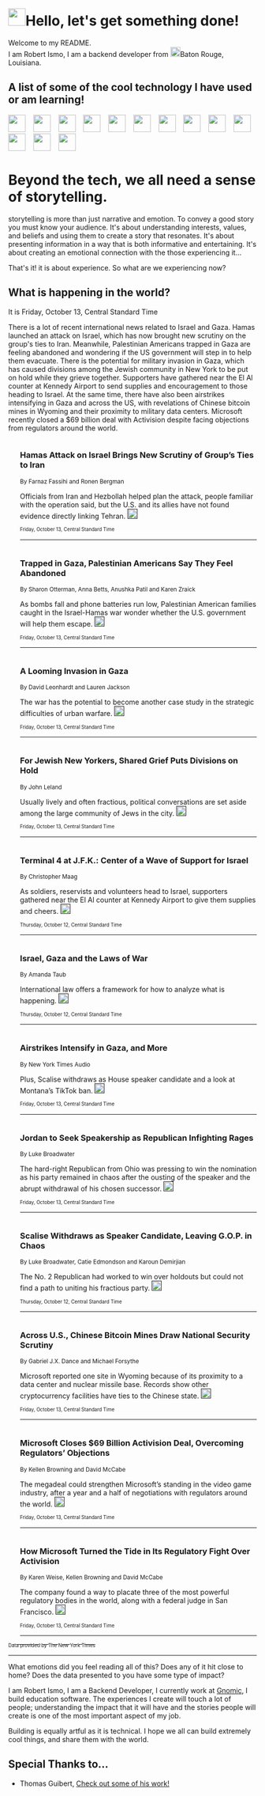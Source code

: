 <h1><img src="https://emojis.slackmojis.com/emojis/images/1643514375/3493/hot-coffee.gif?1643514375" width="35"/>Hello, let's get something done!</h1>

<p>Welcome to my README.<br/>
I am Robert Ismo, I am a backend developer from <img src="https://emojis.slackmojis.com/emojis/images/1638395689/50435/moulin_rouge.png?1638395689" width="20"/>Baton Rouge, Louisiana.</p>
<h2>A list of some of the cool technology I have used or am learning!</h2>
<p>
<img src="https://emojis.slackmojis.com/emojis/images/1643516091/21142/meow_bongotap.gif?1643516091" width="35" alt="">
<img src="https://img.shields.io/badge/Favorite%20Frontend%20Framework-SvelteKit-f83903" alt="">
<img src="https://img.shields.io/badge/Second%20Favorite-Vue-40b581" alt="">
<img src="https://img.shields.io/badge/Most%20Used%20Runtime-Nodejs-78b061" alt="">
<img src="https://emojis.slackmojis.com/emojis/images/1643517416/34482/fire.gif?1643517416" width="35" alt="">
<img src="https://img.shields.io/badge/Javascript%20But%20Better-Typescript-0078ca" alt="">
<img src="https://img.shields.io/badge/Favorite%20Language-Elixir-3e244d" alt="">
<img src="https://img.shields.io/badge/Containerize%20Everything-Docker-6ac9ef" alt="">
<img src="https://emojis.slackmojis.com/emojis/images/1643514596/5999/meow_party.gif?1643514596" width="35" alt="">
<img src="https://img.shields.io/badge/API%20Love%20Language-Graphql-de32a5" alt="">
<img src="https://img.shields.io/badge/Our%20Favorite%20Version%20Controller-Git-e94f33" alt="">
<img src="https://img.shields.io/badge/Favorite%20Database-Redis-d42d1d" alt="">
<img src="https://emojis.slackmojis.com/emojis/images/1643514559/5584/deployparrot.gif?1643514559" width="35" alt="">
<img src="https://img.shields.io/badge/Container%20Interstate-RabbitMQ-f66200" alt="">
<img src="https://img.shields.io/badge/Gotta%20Learn-Kubernetes-316adf" alt="">
<img src="https://img.shields.io/badge/Really%20Mature%20Now-WASM-654fef" alt="">
<img src="https://emojis.slackmojis.com/emojis/images/1666642497/61942/dance_vibe.gif?1666642497" width="35" alt="">
<img src="https://img.shields.io/badge/For%20My%20M1-ARM64-657d96" alt="">
<img src="https://img.shields.io/badge/Loving%20This%20So%20Much-TailwindCSS-17bcb5" alt="">
<img src="https://img.shields.io/badge/Cool%20Build%20Tool-Vite-f9cb24" alt="">
<img src="https://emojis.slackmojis.com/emojis/images/1669231376/62819/working-on-it.gif?1669231376" width="35" alt="">
<img src="https://img.shields.io/badge/Fun%20and%20Easy%20Database-MongoDB-5f8c49" alt="">
<img src="https://img.shields.io/badge/JS%20Life%20Support-NPM-c73737" alt="">
<img src="https://img.shields.io/badge/I%20Liked%20It-DynamoDB-0073b9" alt="">
<img src="https://emojis.slackmojis.com/emojis/images/1643514045/46/question.gif?1643514045" width="35" alt="">
<img src="https://img.shields.io/badge/cool-React-60d6f9" alt="">
<img src="https://img.shields.io/badge/Future%20Big%20Project-Lambda-f37e00" alt="">
<img src="https://img.shields.io/badge/NPM%20But%20Better-PNPM-f1aa07" alt="">
<img src="https://emojis.slackmojis.com/emojis/images/1643514943/9662/fbwow.gif?1643514943" width="35" alt="">
<img src="https://img.shields.io/badge/First%20Language-C-662079" alt="">
<img src="https://img.shields.io/badge/Where%20I%20Deploy%20Frontend-Vercel-000000" alt="">
<img src="https://img.shields.io/badge/Who%20Does%20not%20Want%20an%20App-Swift-f9492a" alt="">
<img src="https://emojis.slackmojis.com/emojis/images/1643514058/151/javascript.png?1643514058" width="35" alt="">
<img src="https://img.shields.io/badge/cool-Python-fbd542" alt="">
<img src="https://img.shields.io/badge/Favorite%20Something-Stripe-656cdc" alt="">
<img src="https://img.shields.io/badge/Of%20Course-HTML5-ed6327" alt="">
<img src="https://emojis.slackmojis.com/emojis/images/1660415405/60731/bomb.gif?1660415405" width="35" alt="">
<img src="https://img.shields.io/badge/hate-CSS-2964ec" alt="">
<img src="https://img.shields.io/badge/Learning-CircleCI-141215" alt="">
<img src="https://img.shields.io/badge/Learning-Rust-fbbb3b" alt="">
<img src="https://emojis.slackmojis.com/emojis/images/1660415397/60712/writing-hand.gif?1660415397" width="35" alt="">
<img src="https://img.shields.io/badge/Dev%20Browser%20of%20Choice-Firefox-cc4e26" alt="">
<img src="https://img.shields.io/badge/Recoverying%20From%20Windows-UNIX-1781e3" alt="">
<img src="https://img.shields.io/badge/LOVE-LogSeq-90c1c2" alt="">
<img src="https://emojis.slackmojis.com/emojis/images/1643514066/223/kirby.gif?1643514066" width="35" alt="">
<img src="https://img.shields.io/badge/Daily%20Driver-MacOS-e6e6e8" alt="">
<img src="https://img.shields.io/badge/Git%20Server-Github-000000" alt="">
<img src="https://img.shields.io/badge/enjoyable-EC2-f17428" alt="">
<img src="https://emojis.slackmojis.com/emojis/images/1643514239/2069/excited.gif?1643514239" width="35" alt="">
</p>
<h1>Beyond the tech, we all need a sense of storytelling.</h1>
<p>storytelling is more than just narrative and emotion. To convey a good story you must know your audience. It's about understanding interests, values, and beliefs and using them to create a story that resonates. It's about presenting information in a way that is both informative and entertaining. It's about creating an emotional connection with the those experiencing it...</p>
<p>That's it! it is about experience. So what are we experiencing now?</p>
<h2>What is happening in the world?</h2>
<p>It is Friday, October 13, Central Standard Time</p>
<p>
There is a lot of recent international news related to Israel and Gaza. Hamas launched an attack on Israel, which has now brought new scrutiny on the group&#39;s ties to Iran. Meanwhile, Palestinian Americans trapped in Gaza are feeling abandoned and wondering if the US government will step in to help them evacuate. There is the potential for military invasion in Gaza, which has caused divisions among the Jewish community in New York to be put on hold while they grieve together. Supporters have gathered near the El Al counter at Kennedy Airport to send supplies and encouragement to those heading to Israel. At the same time, there have also been airstrikes intensifying in Gaza and across the US, with revelations of Chinese bitcoin mines in Wyoming and their proximity to military data centers. Microsoft recently closed a $69 billion deal with Activision despite facing objections from regulators around the world.</p>
<ol>
<img src="https://img.shields.io/badge/-world-blue" alt="">
<h3>Hamas Attack on Israel Brings New Scrutiny of Group’s Ties to Iran</h3>
<sub>By Farnaz Fassihi and Ronen Bergman</sub>
<p>Officials from Iran and Hezbollah helped plan the attack, people familiar with the operation said, but the U.S. and its allies have not found evidence directly linking Tehran.  <a href=""><img src="https://developer.nytimes.com/files/poweredby_nytimes_30b.png?v=1583354208352" height="20"></a></p>
<sub><sub>Friday, October 13, Central Standard Time</sub></sub>
<hr/>
<img src="https://img.shields.io/badge/-nyregion-blue" alt="">
<h3>Trapped in Gaza, Palestinian Americans Say They Feel Abandoned</h3>
<sub>By Sharon Otterman, Anna Betts, Anushka Patil and Karen Zraick</sub>
<p>As bombs fall and phone batteries run low, Palestinian American families caught in the Israel-Hamas war wonder whether the U.S. government will help them escape.  <a href=""><img src="https://developer.nytimes.com/files/poweredby_nytimes_30b.png?v=1583354208352" height="20"></a></p>
<sub><sub>Friday, October 13, Central Standard Time</sub></sub>
<hr/>
<img src="https://img.shields.io/badge/-briefing-blue" alt="">
<h3>A Looming Invasion in Gaza</h3>
<sub>By David Leonhardt and Lauren Jackson</sub>
<p>The war has the potential to become another case study in the strategic difficulties of urban warfare.  <a href=""><img src="https://developer.nytimes.com/files/poweredby_nytimes_30b.png?v=1583354208352" height="20"></a></p>
<sub><sub>Friday, October 13, Central Standard Time</sub></sub>
<hr/>
<img src="https://img.shields.io/badge/-nyregion-blue" alt="">
<h3>For Jewish New Yorkers, Shared Grief Puts Divisions on Hold</h3>
<sub>By John Leland</sub>
<p>Usually lively and often fractious, political conversations are set aside among the large community of Jews in the city.  <a href=""><img src="https://developer.nytimes.com/files/poweredby_nytimes_30b.png?v=1583354208352" height="20"></a></p>
<sub><sub>Friday, October 13, Central Standard Time</sub></sub>
<hr/>
<img src="https://img.shields.io/badge/-nyregion-blue" alt="">
<h3>Terminal 4 at J.F.K.: Center of a Wave of Support for Israel</h3>
<sub>By Christopher Maag</sub>
<p>As soldiers, reservists and volunteers head to Israel, supporters gathered near the El Al counter at Kennedy Airport to give them supplies and cheers.  <a href=""><img src="https://developer.nytimes.com/files/poweredby_nytimes_30b.png?v=1583354208352" height="20"></a></p>
<sub><sub>Thursday, October 12, Central Standard Time</sub></sub>
<hr/>
<img src="https://img.shields.io/badge/-world-blue" alt="">
<h3>Israel, Gaza and the Laws of War</h3>
<sub>By Amanda Taub</sub>
<p>International law offers a framework for how to analyze what is happening.  <a href=""><img src="https://developer.nytimes.com/files/poweredby_nytimes_30b.png?v=1583354208352" height="20"></a></p>
<sub><sub>Thursday, October 12, Central Standard Time</sub></sub>
<hr/>
<img src="https://img.shields.io/badge/-us-blue" alt="">
<h3>Airstrikes Intensify in Gaza, and More</h3>
<sub>By New York Times Audio</sub>
<p>Plus, Scalise withdraws as House speaker candidate and a look at Montana’s TikTok ban.  <a href=""><img src="https://developer.nytimes.com/files/poweredby_nytimes_30b.png?v=1583354208352" height="20"></a></p>
<sub><sub>Friday, October 13, Central Standard Time</sub></sub>
<hr/>
<img src="https://img.shields.io/badge/-us-blue" alt="">
<h3>Jordan to Seek Speakership as Republican Infighting Rages</h3>
<sub>By Luke Broadwater</sub>
<p>The hard-right Republican from Ohio was pressing to win the nomination as his party remained in chaos after the ousting of the speaker and the abrupt withdrawal of his chosen successor.  <a href=""><img src="https://developer.nytimes.com/files/poweredby_nytimes_30b.png?v=1583354208352" height="20"></a></p>
<sub><sub>Friday, October 13, Central Standard Time</sub></sub>
<hr/>
<img src="https://img.shields.io/badge/-us-blue" alt="">
<h3>Scalise Withdraws as Speaker Candidate, Leaving G.O.P. in Chaos</h3>
<sub>By Luke Broadwater, Catie Edmondson and Karoun Demirjian</sub>
<p>The No. 2 Republican had worked to win over holdouts but could not find a path to uniting his fractious party.  <a href=""><img src="https://developer.nytimes.com/files/poweredby_nytimes_30b.png?v=1583354208352" height="20"></a></p>
<sub><sub>Thursday, October 12, Central Standard Time</sub></sub>
<hr/>
<img src="https://img.shields.io/badge/-us-blue" alt="">
<h3>Across U.S., Chinese Bitcoin Mines Draw National Security Scrutiny</h3>
<sub>By Gabriel J.X. Dance and Michael Forsythe</sub>
<p>Microsoft reported one site in Wyoming because of its proximity to a data center and nuclear missile base. Records show other cryptocurrency facilities have ties to the Chinese state.  <a href=""><img src="https://developer.nytimes.com/files/poweredby_nytimes_30b.png?v=1583354208352" height="20"></a></p>
<sub><sub>Friday, October 13, Central Standard Time</sub></sub>
<hr/>
<img src="https://img.shields.io/badge/-technology-blue" alt="">
<h3>Microsoft Closes $69 Billion Activision Deal, Overcoming Regulators’ Objections</h3>
<sub>By Kellen Browning and David McCabe</sub>
<p>The megadeal could strengthen Microsoft’s standing in the video game industry, after a year and a half of negotiations with regulators around the world.  <a href=""><img src="https://developer.nytimes.com/files/poweredby_nytimes_30b.png?v=1583354208352" height="20"></a></p>
<sub><sub>Friday, October 13, Central Standard Time</sub></sub>
<hr/>
<img src="https://img.shields.io/badge/-technology-blue" alt="">
<h3>How Microsoft Turned the Tide in Its Regulatory Fight Over Activision</h3>
<sub>By Karen Weise, Kellen Browning and David McCabe</sub>
<p>The company found a way to placate three of the most powerful regulatory bodies in the world, along with a federal judge in San Francisco.  <a href=""><img src="https://developer.nytimes.com/files/poweredby_nytimes_30b.png?v=1583354208352" height="20"></a></p>
<sub><sub>Friday, October 13, Central Standard Time</sub></sub>
<hr/>
</ol>
<a href="https://developer.nytimes.com"><sub><sub>Data provided by The New York Times</sub></sub></a>
<hr/>
<p>What emotions did you feel reading all of this? Does any of it hit close to home? Does the data presented to you have some type of impact?</p>
<p>I am Robert Ismo, I am a Backend Developer, I currently work at <a href="https://gnomic.education/">Gnomic</a>, I build education software. The experiences I create will touch a lot of people; understanding the impact that it will have and the stories people will create is one of the most important aspect of my job.</p>
<p>Building is equally artful as it is technical. I hope we all can build extremely cool things, and share them with the world.</p>
<h2>Special Thanks to...</h2>
<ul>
<li>Thomas Guibert, <a href="https://github.com/thmsgbrt/thmsgbrt">Check out some of his work!</a></li>
</ul>